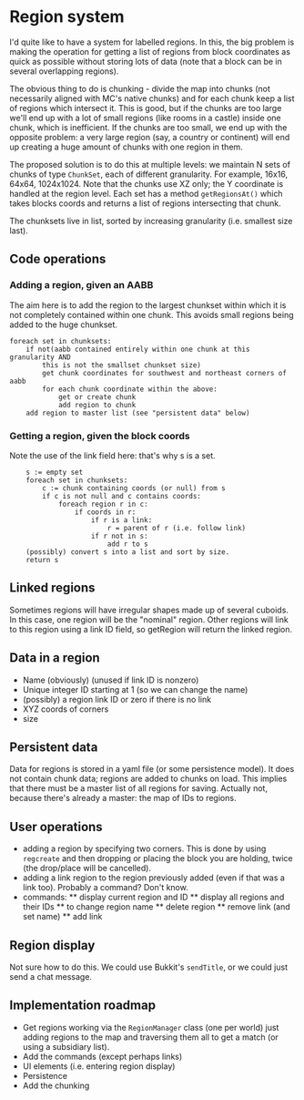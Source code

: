 # Region system
I'd quite like to have a system for labelled regions. In this, the big
problem is making the operation for getting a list of regions from block
coordinates as quick as possible without storing lots of data (note that
a block can be in several overlapping regions).

The obvious thing to do is chunking - divide the map into chunks (not 
necessarily aligned with MC's native chunks) and for each chunk keep a
list of regions which intersect it. This is good, but if the chunks
are too large we'll end up with a lot of small regions (like rooms in
a castle) inside one chunk, which is inefficient. If the chunks are too
small, we end up with the opposite problem: a very large region (say,
a country or continent) will end up creating a huge amount of chunks
with one region in them.

The proposed solution is to do this at multiple levels: we 
maintain N sets of chunks of type ```ChunkSet```, each of different
granularity. For example, 16x16, 64x64, 1024x1024. Note that the chunks
use XZ only; the Y coordinate is handled at the region level.
Each set has a
method ```getRegionsAt()``` which takes blocks coords and returns
a list of regions intersecting that chunk.

The chunksets live in list, sorted by increasing granularity (i.e.
smallest size last).

## Code operations
### Adding a region, given an AABB
The aim here is to add the region to the largest chunkset within
which it is not completely contained within one chunk. This avoids
small regions being added to the huge chunkset.
```
foreach set in chunksets:
    if not(aabb contained entirely within one chunk at this granularity AND
        this is not the smallset chunkset size)
        get chunk coordinates for southwest and northeast corners of aabb
        for each chunk coordinate within the above:
            get or create chunk
            add region to chunk
    add region to master list (see "persistent data" below)
```            

### Getting a region, given the block coords
Note the use of the link field here: that's why s is a set.
```
    s := empty set
    foreach set in chunksets:
        c := chunk containing coords (or null) from s
        if c is not null and c contains coords:
            foreach region r in c:
                if coords in r:
                    if r is a link:
                        r = parent of r (i.e. follow link)
                    if r not in s:
                        add r to s
    (possibly) convert s into a list and sort by size.
    return s
```

## Linked regions
Sometimes regions will have irregular shapes made up of several
cuboids. In this case, one region will be the "nominal" region.
Other regions will link to this region using a link ID field,
so getRegion will return the linked region.

## Data in a region

* Name (obviously) (unused if link ID is nonzero)
* Unique integer ID starting at 1 (so we can change the name)
* (possibly) a region link ID or zero if there is no link
* XYZ coords of corners
* size

## Persistent data
Data for regions is stored in a yaml file (or some persistence model).
It does not contain chunk data; regions are added to chunks on load.
This implies that there must be a master list of all regions for saving.
Actually not, because there's already a master: the map of IDs to
regions.


## User operations        
    
* adding a region by specifying two corners. This is done by using
```regcreate``` and then dropping or placing the block you are holding,
twice (the drop/place will be cancelled).
* adding a link region to the region previously added (even if that was a link
too). Probably a command? Don't know.
* commands:
** display current region and ID
** display all regions and their IDs
** to change region name
** delete region
** remove link (and set name)
** add link

## Region display

Not sure how to do this. We could use Bukkit's ```sendTitle```, or
we could just send a chat message.


## Implementation roadmap
* Get regions working via the ```RegionManager``` class (one per world)
just adding regions to the map and traversing them all to get a match (or
using a subsidiary list).
* Add the commands (except perhaps links)
* UI elements (i.e. entering region display)
* Persistence
* Add the chunking

